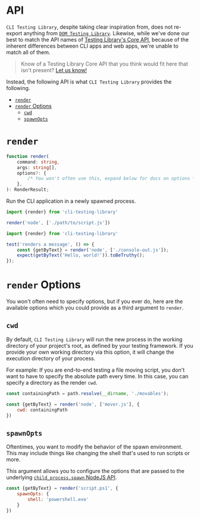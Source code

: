 # API

`CLI Testing Library`, despite taking clear inspiration from, does not re-export anything
from [`DOM Testing Library`](https://testing-library.com/docs/dom-testing-library/). Likewise,
while we've done our best to match the API names of [Testing Library's Core API](https://testing-library.com/docs/),
because of the inherent differences between CLI apps and web apps, we're unable to match all of them.

> Know of a Testing Library Core API that you think would fit here that isn't present? [Let us know!](https://github.com/crutchcorn/cli-testing-library/issues)

Instead, the following API is what `CLI Testing Library` provides the following.

<!-- START doctoc generated TOC please keep comment here to allow auto update -->
<!-- DON'T EDIT THIS SECTION, INSTEAD RE-RUN doctoc TO UPDATE -->


- [`render`](#render)
- [`render` Options](#render-options)
  - [`cwd`](#cwd)
  - [`spawnOpts`](#spawnopts)

<!-- END doctoc generated TOC please keep comment here to allow auto update -->

# `render`

```typescript
function render(
    command: string,
    args: string[],
    options?: {
        /* You won't often use this, expand below for docs on options */
    },
): RenderResult;
```

Run the CLI application in a newly spawned process.

```javascript
import {render} from 'cli-testing-library'

render('node', ['./path/to/script.js'])
```


```javascript
import {render} from 'cli-testing-library'

test('renders a message', () => {
    const {getByText} = render('node', ['./console-out.js']);
    expect(getByText('Hello, world!')).toBeTruthy();
});
```

# `render` Options

You won't often need to specify options, but if you ever do,
here are the available options which you could provide as a third argument to `render`.

## `cwd`

By default, `CLI Testing Library` will run the new process in the working directory
of your project's root, as defined by your testing framework. If you provide your own
working directory via this option, it will change the execution directory of your process.

For example: If you are end-to-end testing a file moving script, you don't want to have
to specify the absolute path every time. In this case, you can specify a directory as the render `cwd`.

```javascript
const containingPath = path.resolve(__dirname, './movables');

const {getByText} = render('node', ['mover.js'], {
    cwd: containingPath
})
```

## `spawnOpts`

Oftentimes, you want to modify the behavior of the spawn environment.
This may include things like changing the shell that's used to run scripts or more.

This argument allows you to configure the options that are passed to the underlying
[`child_process.spawn` NodeJS API](https://nodejs.org/api/child_process.html#child_processspawncommand-args-options).

```javascript
const {getByText} = render('script.ps1', {
    spawnOpts: {
        shell: 'powershell.exe'
    }
})
```

